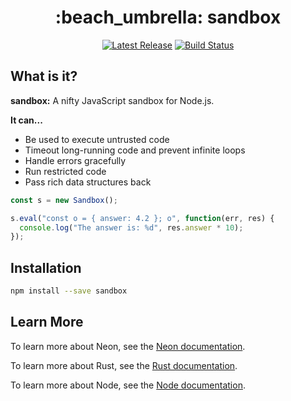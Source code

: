 <h1 align="center">:beach_umbrella: sandbox</h1>

<p align="center">
  <a href="https://github.com/gf3/sandbox/releases"><img src="https://img.shields.io/github/release/gf3/sandbox.svg" alt="Latest Release"></a>
  <a href="https://github.com/gf3/sandbox/actions"><img src="https://github.com/gf3/sandbox/workflows/test/badge.svg" alt="Build Status"></a>
</p>

## What is it?

**sandbox:** A nifty JavaScript sandbox for Node.js.

**It can...**

- Be used to execute untrusted code
- Timeout long-running code and prevent infinite loops
- Handle errors gracefully
- Run restricted code
- Pass rich data structures back

```js
const s = new Sandbox();

s.eval("const o = { answer: 4.2 }; o", function(err, res) {
  console.log("The answer is: %d", res.answer * 10);
});
```

## Installation

```sh
npm install --save sandbox
```

## Learn More

To learn more about Neon, see the [Neon documentation](https://neon-bindings.com).

To learn more about Rust, see the [Rust documentation](https://www.rust-lang.org).

To learn more about Node, see the [Node documentation](https://nodejs.org).

